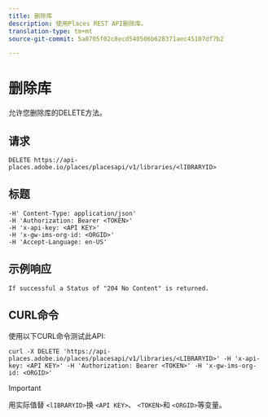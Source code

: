 ```yaml
---
title: 删除库
description: 使用Places REST API删除库。
translation-type: tm+mt
source-git-commit: 5a0705f02c8ecd540506b628371aec45107df7b2

---
```



# 删除库

允许您删除库的DELETE方法。

## 请求

```text
DELETE https://api-places.adobe.io/places/placesapi/v1/libraries/<lIBRARYID>
```

## 标题

```text
-H' Content-Type: application/json'  
-H 'Authorization: Bearer <TOKEN>'  
-H 'x-api-key: <API KEY>'  
-H 'x-gw-ims-org-id: <ORGID>'  
-H 'Accept-Language: en-US'
```

## 示例响应

```text
If successful a Status of "204 No Content" is returned.
```

## CURL命令

使用以下CURL命令测试此API:

```text
curl -X DELETE 'https://api-places.adobe.io/places/placesapi/v1/libraries/<LIBRARYID>' -H 'x-api-key: <API KEY>' -H 'Authorization: Bearer <TOKEN>' -H 'x-gw-ims-org-id: <ORGID>'
```

>[!IMPORTANT]
>
>用实际值替 `<lIBRARYID>`换 `<API KEY>`、 `<TOKEN>`和 `<ORGID>`等变量。

